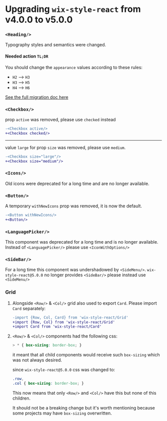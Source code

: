 # Upgrading `wix-style-react` from v4.0.0 to v5.0.0

### `<Heading/>`
Typography styles and semantics were changed.

#### Needed action `TL;DR`

You should change the `appearance` values according to these rules:

- `H2` --> `H3`
- `H3` --> `H5`
- `H4` --> `H6`

[See the full migration doc here](../../src/Heading/MIGRATION.md)
### `<Checkbox/>`

prop `active` was removed, please use `checked` instead

```diff
-<Checkbox active/>
+<Checkbox checked/>
```

---

value `large` for prop `size` was removed, please use `medium`.

```diff
-<Checkbox size="large"/>
+<Checkbox size="medium"/>
```

### `<Icons/>`

Old icons were deprecated for a long time and are no longer available.

### `<Button/>`

A temporary `withNewIcons` prop was removed, it is now the default.

```diff
-<Button withNewIcons/>
+<Button/>
```


### `<LanguagePicker/>`

This component was deprecated for a long time and is no longer
available. Instead of `<LanguagePicker/>` please use `<IconWithOptions/>`

### `<SideBar/>`

For a long time this component was undershadowed by `<SideMenu/>`.
`wix-style-react@5.0.0` no longer provides `<SideBar/>` please instead
use `<SideMenu/>`

### Grid

1. Alongside `<Row/>` & `<Col/>` grid also used to export `Card`. Please
   import `Card` separately:

    ```diff
    -import {Row, Col, Card} from 'wix-style-react/Grid'
    +import {Row, Col} from 'wix-style-react/Grid'
    +import Card from 'wix-style-react/Card'
    ```

2. `<Row/>` & `<Col/>` components had the following css:
    ```css
    > * { box-sizing: border-box; }
    ```

    it meant that all child components would receive such `box-sizing`
    which was not always desired.

    since `wix-style-react@5.0.0` css was changed to:
    ```css
    .row,
    .col { box-sizing: border-box; }
    ```

    This now means that only `<Row/>` and `<Col/>` have this but none of
    this children.

    It should not be a breaking change but it's worth mentioning because
    some projects may have `box-sizing` overwritten.
